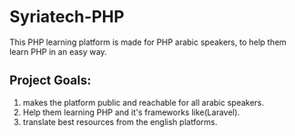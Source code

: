 # Syriatech-PHP
This PHP learning platform is made for PHP arabic speakers, to help them learn PHP in an easy way.

## Project Goals:
1. makes the platform public and reachable for all arabic speakers.
2. Help them learning PHP and it's frameworks like(Laravel).
3. translate best resources from the english platforms.
